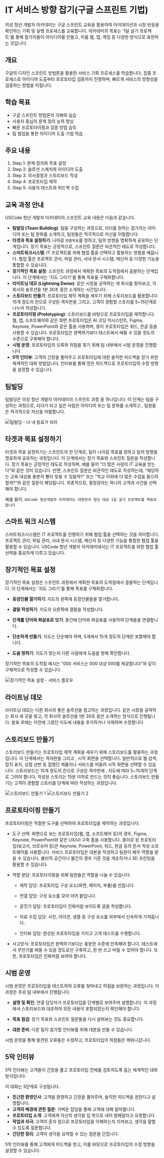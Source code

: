 # IT 서비스 방향 잡기(구글 스프린트 기법)

의성 청년 개발자 아카데미는 구글 스프린트 교육을 활용하여 아이데이션과 시장 반응을 확인하는 기획 및 실행 프로세스를 교육합니다. 아카데미의 목표는 '1달 살기 프로젝트'를 통해 참가자들이 아이디어를 만들고, 이를 웹, 앱, 게임 등 다양한 방식으로 표현하는 것입니다.

## 개요
구글의 디자인 스프린트 방법론을 활용한 서비스 기획 프로세스를 학습합니다. 집중 프로세스로 아이디어 도출부터 프로토타입 검증까지 진행하며, 빠르게 서비스의 방향성을 검증하는 방법을 익힙니다.

## 학습 목표
- 구글 스프린트 방법론의 이해와 실습
- 사용자 중심의 문제 정의 능력 향상
- 빠른 프로토타이핑과 검증 방법 습득
- 팀 협업을 통한 아이디어 도출 기법 학습

## 주요 내용
1. Step 1: 문제 정의와 목표 설정
2. Step 2: 솔루션 스케치와 아이디어 도출
3. Step 3: 의사결정과 스토리보드 작성
4. Step 4: 프로토타입 제작
5. Step 5: 사용자 테스트와 피드백 수집

## 교육 과정 안내

USCode 청년 개발자 아카데미의 스프린트 교육 내용은 다음과 같습니다.

* **팀빌딩 (Team Building)**: 팀을 구성하는 과정으로, 리더를 원하는 참가자는 아이디어 또는 팀 문화를 소개하고, 팀원들은 적극적으로 자신을 어필합니다.
* **타겟과 목표 설정하기**: 나아갈 `한줄목표`를 정하고, 팀의 방향을 명확하게 공유하는 단계입니다. 장기 목표는 긍정적으로, 스프린트 질문은 비관적인 태도로 작성합니다.
* **스마트워크시스템**: IT 프로젝트를 위해 협업 툴을 선택하고 활용하는 방법을 배웁니다. 협업 툴은 프로젝트 관리, 파일 관리, 사내 문서 시스템, 메신저 등 다양한 기능을 통합할 수 있습니다.
* **장기적인 목표 설정**: 스프린트 과정에서 계획한 목표의 도착점에서 출발하는 단계입니다. 이 단계에서는 '지도 그리기'를 통해 목표를 구체화합니다.
* **라이트닝 데모 (Lightning Demo)**: 같은 시장을 공략하는 세 회사를 찾아보고, 각 회사의 솔루션을 1분 30초 동안 소개하는 시간입니다.
* **스토리보드 만들기**: 프로토타입 제작 계획을 세우기 위해 스토리보드를 활용합니다. 15개 정도의 칸으로 구성된 격자판을 그리고, 고객이 경험할 스토리를 5~15단계로 나누어 작성합니다.
* **프로토타이핑 (Prototyping)**: 스토리보드를 바탕으로 프로토타입을 제작합니다. 웹, 앱, 소프트웨어와 같은 화면 프로토타입은 AI 코딩 어시스턴트, Figma, Keynote, PowerPoint와 같은 툴을 사용하며, 종이 프로토타입은 워드, 한글 등을 사용할 수 있습니다. 프로토타입은 완벽하기보다 테스트에서 배울 수 있을 정도의 수준으로 구축해야 합니다.
* **시범 운영**: 프로토타입의 오류와 허점을 찾기 위해 팀 내부에서 시범 운영을 진행합니다.
* **5막 인터뷰**: 고객의 긴장을 풀어주고 프로토타입에 대한 솔직한 피드백을 얻기 위한 체계적인 대화 방법입니다. 인터뷰를 통해 얻은 피드백으로 프로토타입의 수정 방향을 설정할 수 있습니다.


## 팀빌딩
팀빌딩은 의성 청년 개발자 아카데미의 스프린트 과정 중 하나입니다. 이 단계는 팀을 구성하는 과정으로, 리더가 되고 싶은 사람은 아이디어 또는 팀 문화를 소개하고 , 팀원들은 적극적으로 자신을 어필합니다.

![팀빌딩 - 너 내 동료가 되라](img/팀빌딩.png)

## 타겟과 목표 설정하기
타겟과 목표 설정하기는 스프린트의 한 단계로, 팀이 나아갈 목표를 정하고 팀의 방향을 명료하게 공유하는 과정입니다. 이 단계에서는 장기 목표와 스프린트 질문을 작성합니다. 장기 목표는 긍정적인 태도로 작성하며, 예를 들어 "더 많은 사람이 IT 교육을 받는다"와 같은 것이 있습니다. 반면, 스프린트 질문은 비관적인 태도로 작성하는데, "해당하는 교육 대상을 충분히 빨리 찾을 수 있을까?" 또는 "학교 이외에 더 많은 수업을 들으려 할까?"와 같은 질문이 해당됩니다. 최종적으로, 결정권자는 하나의 고객과 사건을 선택해야 합니다.  

예를 들어, `USCode 청년개발자 아카데미는 대한민국 청년 대상 1달 살기 프로젝트를 목표로 합니다`


## 스마트 워크 시스템
스마트워크시스템은 IT 프로젝트를 진행하기 위해 협업 툴을 선택하는 것을 의미합니다. 프로젝트 관리, 파일 관리, 사내 문서 시스템, 메신저 등 다양한 기능을 통합한 협업 툴을 활용할 수 있습니다. USCode 청년 개발자 아카데미에서는 IT 프로젝트를 위한 협업 툴 선택을 중요하게 다루고 있습니다.


## 장기적인 목표 설정
장기적인 목표 설정은 스프린트 과정에서 계획한 목표의 도착점에서 출발하는 단계입니다. 이 단계에서는 '지도 그리기'를 통해 목표를 구체화합니다.

* **등장인물 열거하기**: 지도의 왼쪽에 등장인물들을 열거합니다.

* **결말 작성하기**: 지도의 오른쪽에 결말을 작성합니다.

* **단계를 단어와 화살표로 잇기**: 중간에 단어와 화살표를 사용하여 단계들을 연결합니다.

* **단순하게 만들기**: 지도는 단순해야 하며, 5개에서 15개 정도의 단계만 포함해야 합니다.

* **도움 청하기**: 지도가 맞는지 다른 사람에게 도움을 청해 확인합니다.

장기적인 목표의 도착점 예시는 "000 서비스는 000 대상 000를 제공합니다"와 같이 구체적으로 작성할 수 있습니다.

![장기적인 목표 설정 - 서비스 플로우](img/서비스플로우_1.png)

## 라이트닝 데모
라이트닝 데모는 다른 회사의 좋은 솔루션을 참고하는 과정입니다. 같은 시장을 공략하는 회사 세 곳을 찾고, 각 회사의 솔루션을 1분 30초 동안 소개하는 방식으로 진행됩니다. 발표 후에는 이전에 그렸던 지도에 내용을 추가하거나 삭제하며 수정합니다


## 스토리보드 만들기
스토리보드 만들기는 프로토타입 제작 계획을 세우기 위해 스토리보드를 활용하는 과정입니다. 이 단계에서는 격자판을 그리고 , 시작 화면을 선택합니다. 일반적으로 웹 검색, 잡지 표지, 상점 선반 등 접했던 제품이나 서비스를 떠올려 시작 화면을 선택할 수 있습니다. 스토리보드는 15개 정도의 칸으로 구성된 격자판에 , 지도에 따라 5~15개의 단계로 그려야 합니다. 작성된 스토리는 15분 이하로 만드는 것이 좋습니다. 스토리보드 만들기는 고객이 경험할 스토리를 단계에 따라 작성하는 과정입니다.

![스토리보드 만들기 1](img/스토리보드_1.png)
![스토리보드 만들기 2](img/스토리보드_2.png)

## 프로토타이핑 만들기
프로토타이핑은 적절한 도구를 선택하여 프로토타입을 제작하는 과정입니다.

* 도구 선택: 화면으로 보는 프로토타입(웹, 앱, 소프트웨어 등)의 경우, Figma, Keynote, PowerPoint와 같은 UX/UI 구축 툴을 사용합니다. 종이로 된 프로토타입(보고서, 브로슈어 등)은 Keynote, PowerPoint, 워드, 한글 등의 문서 작성 소프트웨어를 사용합니다. 서비스 프로토타입은 대본을 작성하고 팀원이 배우 역할을 맡을 수 있습니다. 물리적 공간이나 물건의 경우 기존 것을 개조하거나 3D 프린팅을 활용할 수 있습니다.

* 역할 분담: 프로토타이핑을 위해 팀원들은 역할을 나눌 수 있습니다.

  * 제작 담당: 프로토타입 구성 요소(화면, 페이지, 부품)를 만듭니다.
  
  * 연결 담당: 구성 요소를 모아 이어 붙입니다.
  
  * 글짓기 담당: 프로토타입이 진짜처럼 보이도록 글을 작성합니다.
  
  * 자료 수집 담당: 사진, 아이콘, 샘플 등 구성 요소를 외부에서 신속하게 가져옵니다.
  
  * 인터뷰 담당: 완성된 프로토타입을 가지고 고객 테스트를 수행합니다.

* 사고방식: 프로토타입은 완벽하기보다는 충분한 수준에 만족해야 합니다. 테스트에서 무언가를 배울 수 있을 정도로만 구축하고, 한 번 쓰고 버릴 수 있어야 합니다. 또한, 프로토타입은 진짜처럼 보여야 합니다.


## 시범 운영
시범 운영은 프로토타입을 테스트하여 오류를 찾아내고 허점을 보완하는 과정입니다. 이 과정은 주로 팀 내부에서 진행됩니다.

* **설명 및 확인**: 연결 담당자가 프로토타입을 단계별로 보여주며 설명합니다. 이 과정에서 스토리보드와 대조하여 모든 내용이 포함되었는지 확인해야 합니다.

* **목표 점검**: 장기 목표와 스프린트 질문들을 다시 살펴보는 것도 중요합니다.

* **대본 준비**: 다른 팀이 참가할 인터뷰를 위해 대본을 만들 수 있습니다.

시범 운영을 통해 발견된 오류들은 수정하고, 프로토타입의 허점들은 메워나갑니다.


## 5막 인터뷰
5막 인터뷰는 고객들이 긴장을 풀고 프로토타입 전체를 검토하도록 돕는 체계적인 대화 방식입니다.

이 대화는 5단계로 구성됩니다.
* **친근한 환영인사**: 고객을 환영하고 긴장을 풀어주며, 솔직한 피드백을 원한다고 설명합니다.
* **고객의 배경에 관한 질문**: 가벼운 잡담을 통해 고객에 대해 알아봅니다.
* **프로토타입 소개**: 고객에게 자신의 생각을 입 밖으로 내어 말해달라고 요청합니다.
* **작업과 자극**: 고객이 혼자 힘으로 프로토타입을 이해하는지 지켜보고, 생각을 말할 수 있도록 질문합니다.
* **간단한 정리**: 고객이 생각을 요약할 수 있는 질문을 던집니다.

5막 인터뷰를 통해 고객에게 피드백을 받고, 이를 바탕으로 프로토타입의 수정 방향을 설정할 수 있습니다.